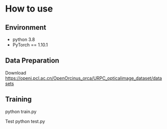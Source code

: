 How to use
===
Environment
-------
* python 3.8
* PyTorch == 1.10.1

Data Preparation
-------
Download https://openi.pcl.ac.cn/OpenOrcinus_orca/URPC_opticalimage_dataset/datasets

Training
-------
 python train.py

Test
python test.py
